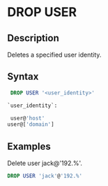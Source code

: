 # DROP USER

## Description

Deletes a specified user identity.

## Syntax

```sql
 DROP USER '<user_identity>'

`user_identity`:

 user@'host'
user@['domain']
```

## Examples

Delete user jack@'192.%'.

```sql
DROP USER 'jack'@'192.%'
```

